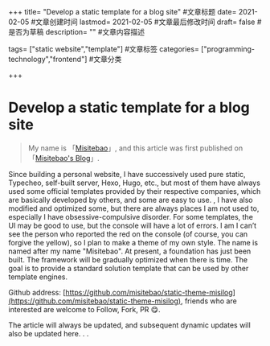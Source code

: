 +++
title= "Develop a static template for a blog site" #文章标题
date= 2021-02-05 #文章创建时间
lastmod= 2021-02-05 #文章最后修改时间
draft= false #是否为草稿
description= "" #文章内容描述

tags= ["static website","template"] #文章标签
categories= ["programming-technology","frontend"] #文章分类

+++

# Develop a static template for a blog site

> My name is 「[Misitebao](http://misitebao.com)」, and this article was first published on 「[Misitebao's Blog](http://blog.misitebao.com)」.

Since building a personal website, I have successively used pure static, Typecheo, self-built server, Hexo, Hugo, etc., but most of them have always used some official templates provided by their respective companies, which are basically developed by others, and some are easy to use. , I have also modified and optimized some, but there are always places I am not used to, especially I have obsessive-compulsive disorder. For some templates, the UI may be good to use, but the console will have a lot of errors. I am I can’t see the person who reported the red on the console (of course, you can forgive the yellow), so I plan to make a theme of my own style. The name is named after my name "Misitebao". At present, a foundation has just been built. The framework will be gradually optimized when there is time. The goal is to provide a standard solution template that can be used by other template engines.

Github address: [https://github.com/misitebao/static-theme-misilog](https://github.com/misitebao/static-theme-misilog), friends who are interested are welcome to Follow, Fork, PR 😋.

The article will always be updated, and subsequent dynamic updates will also be updated here. . .
